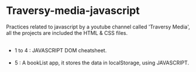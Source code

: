# Traversy-media-javascript
Practices related to javascript by a youtube channel called 'Traversy Media', all the projects are included the HTML & CSS files.
<br/><br/>
- 1 to 4 : JAVASCRIPT DOM cheatsheet.
<br/><br/>
- 5 : A bookList app, it stores the data in localStorage, using JAVASCRIPT.
<br/><br/>
